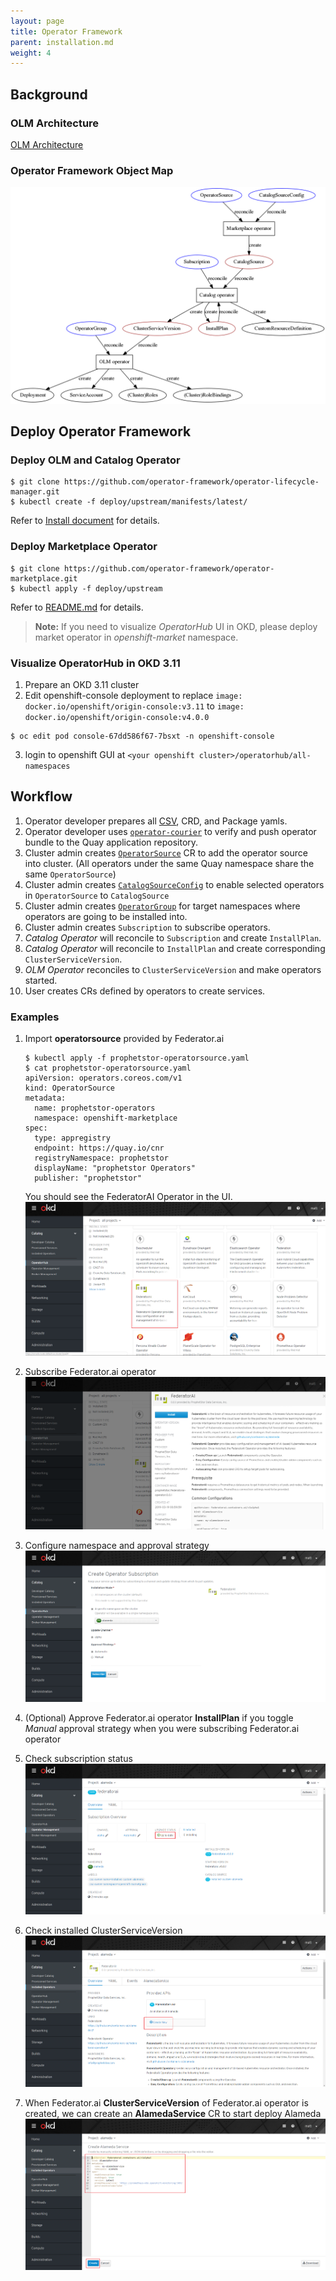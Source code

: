 ```yaml
---
layout: page
title: Operator Framework
parent: installation.md
weight: 4
---
```


## Background

### OLM Architecture

[OLM Architecture](https://github.com/operator-framework/operator-lifecycle-manager/blob/274df58592c2ffd1d8ea56156c73c7746f57efc0/Documentation/design/architecture.md)

### Operator Framework Object Map
![object map](./img/obj-map.png)

## Deploy Operator Framework

### Deploy OLM and Catalog Operator

```
$ git clone https://github.com/operator-framework/operator-lifecycle-manager.git
$ kubectl create -f deploy/upstream/manifests/latest/
```
Refer to [Install document](https://github.com/operator-framework/operator-lifecycle-manager/blob/master/Documentation/install/install.md) for details.

### Deploy Marketplace Operator

```
$ git clone https://github.com/operator-framework/operator-marketplace.git
$ kubectl apply -f deploy/upstream
```
Refer to [README.md](https://github.com/operator-framework/operator-marketplace/blob/master/README.md) for details.

> **Note:** If you need to visualize *OperatorHub* UI in OKD, please deploy market operator in *openshift-market* namespace.

### Visualize OperatorHub in OKD 3.11

1. Prepare an OKD 3.11 cluster
2. Edit openshift-console deployment to replace ```image: docker.io/openshift/origin-console:v3.11``` to ```image: docker.io/openshift/origin-console:v4.0.0```
```
$ oc edit pod console-67dd586f67-7bsxt -n openshift-console
```
3. login to openshift GUI at ```<your openshift cluster>/operatorhub/all-namespaces```

## Workflow

1. Operator developer prepares all [CSV](https://github.com/operator-framework/operator-lifecycle-manager/blob/master/Documentation/design/building-your-csv.md), CRD, and Package yamls.
2. Operator developer uses [```operator-courier```](https://github.com/operator-framework/operator-courier/#usage) to verify and push operator bundle to the Quay application repository.
3. Cluster admin creates [```OperatorSource```](https://github.com/operator-framework/operator-marketplace#description) CR to add the operator source into cluster. (All operators under the same Quay namespace share the same ```OperatorSource```)
4. Cluster admin creates [```CatalogSourceConfig```](https://github.com/operator-framework/operator-marketplace/blob/master/README.md#description) to enable selected operators in ```OperatorSource``` to ```CatalogSource```
5. Cluster admin creates [```OperatorGroup```](https://github.com/operator-framework/operator-lifecycle-manager/blob/master/Documentation/design/operatorgroups.md) for target namespaces where operators are going to be installed into.
6. Cluster admin creates ```Subscription``` to subscribe operators.
7. *Catalog Operator* will reconcile to ```Subscription``` and create ```InstallPlan```.
8. *Catalog Operator* will reconcile to ```InstallPlan``` and create corresponding ```ClusterServiceVersion```.
9. *OLM Operator* reconciles to ```ClusterServiceVersion``` and make operators started.
10. User creates CRs defined by operators to create services.

### Examples

1. Import **operatorsource** provided by Federator.ai
    ```
    $ kubectl apply -f prophetstor-operatorsource.yaml
    $ cat prophetstor-operatorsource.yaml
    apiVersion: operators.coreos.com/v1
    kind: OperatorSource
    metadata:
      name: prophetstor-operators
      namespace: openshift-marketplace
    spec:
      type: appregistry
      endpoint: https://quay.io/cnr
      registryNamespace: prophetstor
      displayName: "prophetstor Operators"
      publisher: "prophetstor"
    ```

    You should see the FederatorAI Operator in the UI.
    ![operatorhub](./img/operatorsource.png)

2. Subscribe Federator.ai operator
    ![subscribe](./img/subscribeoperator.png)

3. Configure namespace and approval strategy
    ![config subscription](./img/subscribesetting.png)

4. (Optional) Approve Federator.ai operator **InstallPlan** if you toggle *Manual* approval strategy when you were subscribing Federator.ai operator

5. Check subscription status
    ![subscription status](./img/subscribestatus.png)

6. Check installed ClusterServiceVersion
    ![csv](./img/csv.png)

7. When Federator.ai **ClusterServiceVersion** of Federator.ai operator is created, we can create an **AlamedaService** CR to start deploy Alameda
    ![create alamedaservice](./img/createcr.png)

